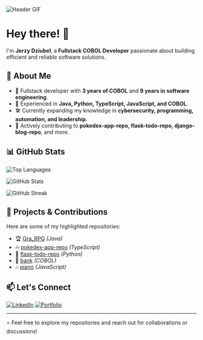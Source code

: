 ![Header GIF](https://user-images.githubusercontent.com/74038190/221352995-5ac18bdf-1a19-4f99-bbb6-77559b220470.gif)

# Hey there! 👋

I'm **Jerzy Dziubel**, a **Fullstack COBOL Developer** passionate about building efficient and reliable software solutions. 

## 🔹 About Me
- 💼 Fullstack developer with **3 years of COBOL** and **9 years in software engineering**.
- 🚀 Experienced in **Java, Python, TypeScript, JavaScript, and COBOL**.
- 🛠️ Currently expanding my knowledge in **cybersecurity, programming, automation, and leadership**.
- 🎯 Actively contributing to **pokedex-app-repo, flask-todo-repo, django-blog-repo**, and more.

## 📊 GitHub Stats

![Top Languages](https://github-readme-stats.vercel.app/api/top-langs/?username=George2Times&layout=compact&theme=radical)

![GitHub Stats](https://github-readme-stats.vercel.app/api?username=George2Times&show_icons=true&theme=radical)

![GitHub Streak](https://github-readme-streak-stats.herokuapp.com/?user=George2Times&theme=radical&hide_border=true)

## 🌟 Projects & Contributions
Here are some of my highlighted repositories:
- 🏆 [Gra_RPG](https://github.com/George2Times/Gra_RPG) *(Java)*
- 🔥 [pokedex-app-repo](https://github.com/George2Times/pokedex-app-repo) *(TypeScript)*
- 📝 [flask-todo-repo](https://github.com/George2Times/flask-todo-repo) *(Python)*
- 🏦 [bank](https://github.com/George2Times/bank) *(COBOL)*
- 🎶 [piano](https://github.com/George2Times/piano) *(JavaScript)*

## 📫 Let's Connect
[![LinkedIn](https://img.shields.io/badge/LinkedIn-Profile-blue?logo=linkedin)](https://www.linkedin.com/in/george-dziubel/)
[![Portfolio](https://img.shields.io/badge/Portfolio-Website-green?logo=internet-explorer)](https://George2Times.github.io)

---

⭐️ Feel free to explore my repositories and reach out for collaborations or discussions!
